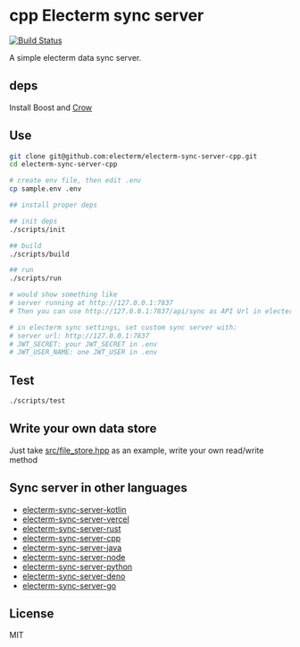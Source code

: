 # cpp Electerm sync server

[![Build Status](https://github.com/electerm/electerm-sync-server-cpp/actions/workflows/linux.yml/badge.svg)](https://github.com/electerm/electerm-sync-server-cpp/actions)

A simple electerm data sync server.

## deps

Install Boost and [Crow](https://github.com/CrowCpp/Crow)

## Use

```bash
git clone git@github.com:electerm/electerm-sync-server-cpp.git
cd electerm-sync-server-cpp

# create env file, then edit .env
cp sample.env .env

## install proper deps

## init deps
./scripts/init

## build
./scripts/build

## run
./scripts/run

# would show something like
# server running at http://127.0.0.1:7837
# Then you can use http://127.0.0.1:7837/api/sync as API Url in electerm custom sync

# in electerm sync settings, set custom sync server with:
# server url: http://127.0.0.1:7837
# JWT_SECRET: your JWT_SECRET in .env
# JWT_USER_NAME: one JWT_USER in .env
```

## Test

```bash
./scripts/test
```

## Write your own data store

Just take [src/file_store.hpp](src/file_store.hpp) as an example, write your own read/write method

## Sync server in other languages

- [electerm-sync-server-kotlin](https://github.com/electerm/electerm-sync-server-kotlin)
- [electerm-sync-server-vercel](https://github.com/electerm/electerm-sync-server-vercel)
- [electerm-sync-server-rust](https://github.com/electerm/electerm-sync-server-rust)
- [electerm-sync-server-cpp](https://github.com/electerm/electerm-sync-server-cpp)
- [electerm-sync-server-java](https://github.com/electerm/electerm-sync-server-java)
- [electerm-sync-server-node](https://github.com/electerm/electerm-sync-server-node)
- [electerm-sync-server-python](https://github.com/electerm/electerm-sync-server-python)
- [electerm-sync-server-deno](https://github.com/electerm/electerm-sync-server-deno)
- [electerm-sync-server-go](https://github.com/electerm/electerm-sync-server-go)

## License

MIT
